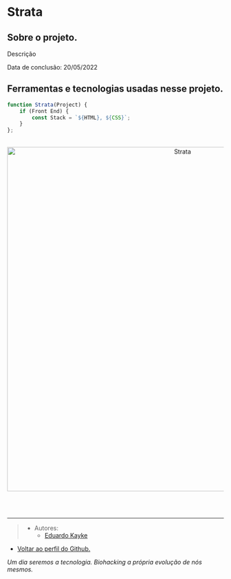 # Strata

## Sobre o projeto.
Descrição

Data de conclusão: 20/05/2022
## Ferramentas e tecnologias usadas nesse projeto.
 
```js
function Strata(Project) {
    if (Front End) {
        const Stack = `${HTML}, ${CSS}`;
    }
};
```
<br>

<div align="center">

<img src="Projetos/img/readme1.jpg" alt="Strata" width="800"/>

</div>

<br><br>

---

> - Autores: 
>   - [Eduardo Kayke](https://github.com/EduardoKayke "Perfil do Eduardo")

- [Voltar ao perfil do Github.](https://github.com/EduardoKayke "Perfil do Eduardo")

_Um dia seremos a tecnologia. Biohacking a própria evolução de nós mesmos._

